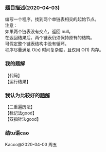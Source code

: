 ### 题目描述(2020-04-03)
编写一个程序，找到两个单链表相交的起始节点。  
注意：  
如果两个链表没有交点，返回 null。  
在返回结果后，两个链表仍须保持原有的结构。  
可假定整个链表结构中没有循环。  
程序尽量满足 O(n) 时间复杂度，且仅用 O(1) 内存。  
### 我的题解
【代码】  
【运行结果】
### 我认为比较好的[题解](https://leetcode-cn.com/problems/intersection-of-two-linked-lists/solution/javascriptxiang-jiao-lian-biao-tu-jie-shuang-zhi-z/)
【二重遍历法】  
【标记法good】  
【双指针法good】  
### 结tu语cao
Kacoo@2020-04-03 周五